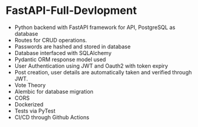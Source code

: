 # FastAPI-Full-Devlopment
- Python backend with FastAPI framework for API, PostgreSQL as database
- Routes for CRUD operations.
- Passwords are hashed and stored in database
- Database interfaced with SQLAlchemy
- Pydantic ORM response model used
- User Authentication using JWT and Oauth2 with token expiry
- Post creation, user details are automatically taken and verified through JWT.
- Vote Theory
- Alembic for database migration
- CORS
- Dockerized
- Tests via PyTest
- CI/CD through Github Actions